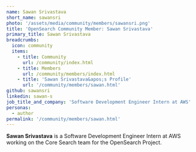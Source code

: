 ```yaml
---
name: Sawan Srivastava
short_name: sawansri
photo: '/assets/media/community/members/sawansri.png'
title: 'OpenSearch Community Member: Sawan Srivastava'
primary_title: Sawan Srivastava
breadcrumbs:
  icon: community
  items:
    - title: Community
      url: /community/index.html
    - title: Members
      url: /community/members/index.html
    - title: 'Sawan Srivastava&apos;s Profile'
      url: '/community/members/sawan.html'
github: sawansri
linkedin: sawan-s
job_title_and_company: 'Software Development Engineer Intern at AWS'
personas:
  - author
permalink: '/community/members/sawan.html'
---
```


**Sawan Srivastava** is a Software Development Engineer Intern at AWS working on the Core Search team for the OpenSearch Project.

